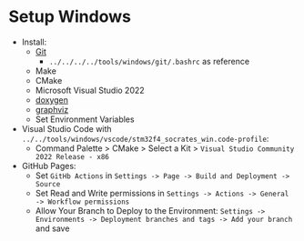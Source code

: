 # Setup Windows

- Install:
  - [Git](https://git-scm.com/downloads)
    - `../../../../tools/windows/git/.bashrc` as reference
  - Make
  - CMake
  - Microsoft Visual Studio 2022
  - [doxygen](https://www.doxygen.nl/download.html)
  - [graphviz](https://graphviz.org/download/)
  - Set Environment Variables
- Visual Studio Code with `../../tools/windows/vscode/stm32f4_socrates_win.code-profile`:
  - Command Palette > CMake > Select a Kit > `Visual Studio Community 2022 Release - x86`
- GitHub Pages:
  - Set `GitHb Actions` in `Settings -> Page -> Build and Deployment -> Source`
  - Set Read and Write permissions in `Settings -> Actions -> General -> Workflow permissions`
  - Allow Your Branch to Deploy to the Environment: `Settings -> Environments -> Deployment branches and tags -> Add your branch` and save

